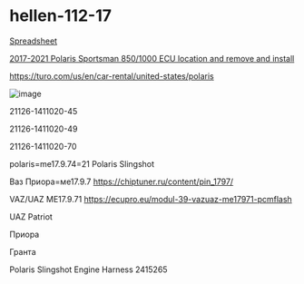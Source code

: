 # hellen-112-17


[Spreadsheet](https://docs.google.com/spreadsheets/d/1tG2D43BH8SXMTmPQf_461dmxhCe58JP2_1n4kO6hWnw)


[2017-2021 Polaris Sportsman 850/1000 ECU location and remove and install](https://www.youtube.com/watch?v=w_LknQJbFeo)


https://turo.com/us/en/car-rental/united-states/polaris

![image](https://user-images.githubusercontent.com/48498823/206295320-8bd57680-e8b9-43aa-9013-3e8aa1465199.png)


21126-1411020-45

21126-1411020-49

21126-1411020-70




polaris=me17.9.74=21 Polaris Slingshot

Ваз Приора=ме17.9.7
https://chiptuner.ru/content/pin_1797/


VAZ/UAZ ME17.9.71
https://ecupro.eu/modul-39-vazuaz-me17971-pcmflash

UAZ Patriot

Приора

Гранта







Polaris Slingshot Engine Harness 2415265
